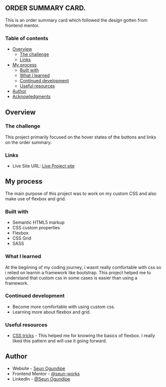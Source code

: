 ## ORDER SUMMARY CARD.

This is an order summary card which followed the design gotten from frontend mentor.

### Table of contents

- [Overview](#overview)
  - [The challenge](#the-challenge)
  - [Links](#links)
- [My process](#my-process)
  - [Built with](#built-with)
  - [What I learned](#what-i-learned)
  - [Continued development](#continued-development)
  - [Useful resources](#useful-resources)
- [Author](#author)
- [Acknowledgments](#acknowledgments)



## Overview

### The challenge


This project primarily focused on the hover states of the buttons and links on the order summary.




### Links

- Live Site URL: [Live Project site](https://seun-works.github.io/Order-summary-component/)

## My process

The main purpose of this project was to work on my custom CSS and also make use of flexbox and grid.

### Built with

- Semantic HTML5 markup
- CSS custom properties
- Flexbox
- CSS Grid
- SASS




### What I learned

At the begiining of my coding journey, i wasnt really comfortable with css so i relied on learnin a framework like bootstrap. This project helped me to understand that custom css in some cases is easier than using a framework.



### Continued development

- Become more comfortable with using custom css.
- Learning more about flexbox and grid.

### Useful resources

- [CSS tricks](hhttps://css-tricks.com/snippets/css/a-guide-to-flexbox/#flexbox-background) - This helped me for knowing the basics of flexbox. I really liked this pattern and will use it going forward.


## Author

- Website - [Seun Ogundipe](https://www.your-site.com)
- Frontend Mentor - [@seun-works](https://www.frontendmentor.io/profile/seun-works)
- LinkedIn - [@Seun Ogundipe](https://www.linkedin.com/in/seun-ogundipe?lipi=urn%3Ali%3Apage%3Ad_flagship3_profile_view_base_contact_details%3BiujINpBHQ7uD7Thzha0xvg%3D%3D)




